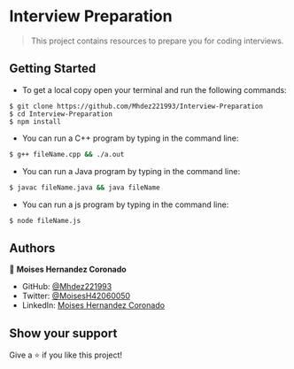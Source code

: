 # Interview Preparation

> This project contains resources to prepare you for coding interviews.

## Getting Started

* To get a local copy open your terminal and run the following commands:

```cdm
$ git clone https://github.com/Mhdez221993/Interview-Preparation
$ cd Interview-Preparation
$ npm install
```


* You can run a C++ program by typing in the command line:

```cmd
$ g++ fileName.cpp && ./a.out
```

* You can run a Java program by typing in the command line:

```cmd
$ javac fileName.java && java fileName
```

* You can run a js program by typing in the command line:

```cmd
$ node fileName.js
```


## Authors

👤 **Moises Hernandez Coronado**

- GitHub: [@Mhdez221993](https://github.com/Mhdez221993) 
- Twitter: [@MoisesH42060050](https://twitter.com/MoisesH42060050) 
- LinkedIn: [Moises Hernandez Coronado](https://www.linkedin.com/in/moises-hdez-coronado/)

## Show your support

Give a ⭐️ if you like this project!


